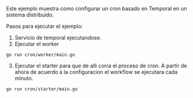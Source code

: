 Este ejemplo muestra como configurar un cron basado en Temporal en un sistema distribuido.

Pasos para ejecutar el ejemplo:
1) Servicio de temporal ejecutandose. 
2) Ejecutar el worker
```
go run cron/worker/main.go 
```

3) Ejecutar el starter para que de alli corra el proceso de cron. A partir de ahora de acuerdo a la configuracion el workflow se ejecutara cada minuto.

```
go run cron/starter/main.go
```


